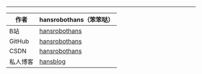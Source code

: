 










<!-- 
[链接描述](链接)  
![图片描述](./doc/image/图片名称.png)  
[![alt text](./doc/image/text.jpg "title")](你的链接地址)    
-->
****
|作者|hansrobothans（笨笨哒）|
|---|---|
|B站|[hansrobothans](https://space.bilibili.com/389482403) |
|GitHub|[hansrobothans](https://github.com/hansrobothans/)|
|CSDN|[hansrobothans](https://blog.csdn.net/yong15565566939)|
|私人博客|[hansblog](https://hansrobothansblog.herokuapp.com/)|
